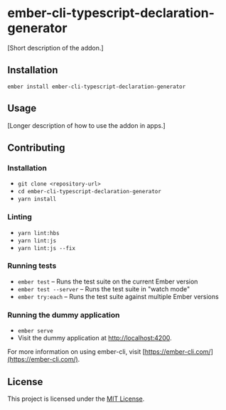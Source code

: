 ember-cli-typescript-declaration-generator
==============================================================================

[Short description of the addon.]

Installation
------------------------------------------------------------------------------

```
ember install ember-cli-typescript-declaration-generator
```


Usage
------------------------------------------------------------------------------

[Longer description of how to use the addon in apps.]


Contributing
------------------------------------------------------------------------------

### Installation

* `git clone <repository-url>`
* `cd ember-cli-typescript-declaration-generator`
* `yarn install`

### Linting

* `yarn lint:hbs`
* `yarn lint:js`
* `yarn lint:js --fix`

### Running tests

* `ember test` – Runs the test suite on the current Ember version
* `ember test --server` – Runs the test suite in "watch mode"
* `ember try:each` – Runs the test suite against multiple Ember versions

### Running the dummy application

* `ember serve`
* Visit the dummy application at [http://localhost:4200](http://localhost:4200).

For more information on using ember-cli, visit [https://ember-cli.com/](https://ember-cli.com/).

License
------------------------------------------------------------------------------

This project is licensed under the [MIT License](LICENSE.md).
